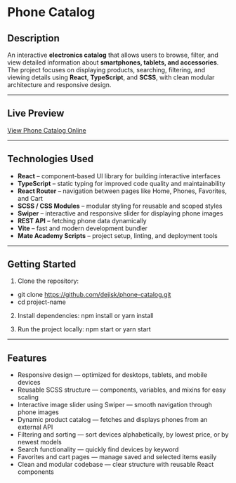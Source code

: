 # Phone Catalog

## Description
An interactive **electronics catalog** that allows users to browse, filter, and view detailed information about **smartphones, tablets, and accessories**.  
The project focuses on displaying products, searching, filtering, and viewing details using **React**, **TypeScript**, and **SCSS**, with clean modular architecture and responsive design.

---

## Live Preview
[View Phone Catalog Online](https://dejisk.github.io/phone-catalog/)

---

## Technologies Used
- **React** – component-based UI library for building interactive interfaces  
- **TypeScript** – static typing for improved code quality and maintainability  
- **React Router** – navigation between pages like Home, Phones, Favorites, and Cart  
- **SCSS / CSS Modules** – modular styling for reusable and scoped styles
- **Swiper** – interactive and responsive slider for displaying phone images
- **REST API** – fetching phone data dynamically  
- **Vite** – fast and modern development bundler  
- **Mate Academy Scripts** – project setup, linting, and deployment tools  

---

## Getting Started

1. Clone the repository:
 - git clone https://github.com/dejisk/phone-catalog.git
 - cd project-name

2. Install dependencies:
  npm install or yarn install

4. Run the project locally:
npm start or yarn start

---

## Features

- Responsive design — optimized for desktops, tablets, and mobile devices  
- Reusable SCSS structure — components, variables, and mixins for easy scaling  
- Interactive image slider using Swiper — smooth navigation through phone images  
- Dynamic product catalog — fetches and displays phones from an external API  
- Filtering and sorting — sort devices alphabetically, by lowest price, or by newest models  
- Search functionality — quickly find devices by keyword   
- Favorites and cart pages — manage saved and selected items easily  
- Clean and modular codebase — clear structure with reusable React components  
